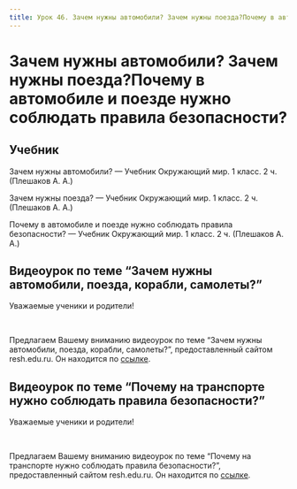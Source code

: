 ```yaml
---
title: Урок 46. Зачем нужны автомобили? Зачем нужны поезда?Почему в автомобиле и поезде нужно соблюдать правила безопасности?
---
```


# Зачем нужны автомобили? Зачем нужны поезда?Почему в автомобиле и поезде нужно соблюдать правила безопасности?

## Учебник

Зачем нужны автомобили? — Учебник Окружающий мир. 1 класс. 2 ч. (Плешаков А. А.)

Зачем нужны поезда? — Учебник Окружающий мир. 1 класс. 2 ч. (Плешаков А. А.)

Почему в автомобиле и поезде нужно соблюдать правила безопасности? — Учебник Окружающий мир. 1 класс. 2 ч. (Плешаков А. А.)

## Видеоурок по теме “Зачем нужны автомобили, поезда, корабли, самолеты?”

<p>Уважаемые ученики и родители!</p>
<p>&nbsp;</p>
<p>Предлагаем Вашему вниманию видеоурок по теме &ldquo;Зачем нужны автомобили, поезда, корабли, самолеты?&rdquo;, предоставленный сайтом resh.edu.ru. Он находится по&nbsp;<a href="https://resh.edu.ru/subject/lesson/4003/main/78559/">ссылке</a>.</p>

## Видеоурок по теме “Почему на транспорте нужно соблюдать правила безопасности?”

<p>Уважаемые ученики и родители!</p>
<p>&nbsp;</p>
<p>Предлагаем Вашему вниманию видеоурок по теме &ldquo;Почему на транспорте нужно соблюдать правила безопасности?&rdquo;, предоставленный сайтом resh.edu.ru. Он находится по&nbsp;<a href="https://resh.edu.ru/subject/lesson/5542/main/154810/">ссылке</a>.</p>